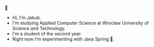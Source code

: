 👋 
- Hi, I’m Jakub.
- I'm studying Applied Computer Science at Wrocław University of Science and Technology.
- I'm a student of the second year.
- Right now I'm experimenting with Java Spring 🌿.
